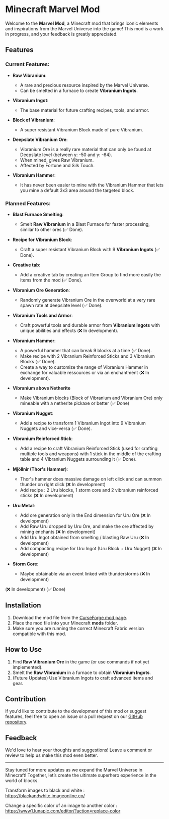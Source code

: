 # Minecraft Marvel Mod

Welcome to the **Marvel Mod**, a Minecraft mod that brings iconic elements and inspirations from the Marvel Universe into the game! This mod is a work in progress, and your feedback is greatly appreciated.

## Features
### Current Features:
- **Raw Vibranium**: 
  - A rare and precious resource inspired by the Marvel Universe.
  - Can be smelted in a furnace to create **Vibranium Ingots**.

- **Vibranium Ingot**:
  - The base material for future crafting recipes, tools, and armor.

- **Block of Vibranium**:
  - A super resistant Vibranium Block made of pure Vibranium.

- **Deepslate Vibranium Ore**:
  - Vibranium Ore is a really rare material that can only be found at Deepslate level (between y: -50 and y: -64).
  - When mined, gives Raw Vibranium.
  - Affected by Fortune and Silk Touch.

- **Vibranium Hammer**:
  - It has never been easier to mine with the Vibranium Hammer that lets you mine
    a default 3x3 area around the targeted block.


### Planned Features:
- **Blast Furnace Smelting**:
  - Smelt **Raw Vibranium** in a Blast Furnace for faster processing, similar to other ores (✅ Done).

- **Recipe for Vibranium Block**:
  - Craft a super resistant Vibranium Block with 9 **Vibranium Ingots** (✅ Done).

- **Creative tab**:
  - Add a creative tab by creating an Item Group to find more easily the items from the mod (✅ Done).

- **Vibranium Ore Generation**:
  - Randomly generate Vibranium Ore in the overworld at a very rare spawn rate at deepslate level (✅ Done).

- **Vibranium Tools and Armor**:
  - Craft powerful tools and durable armor from **Vibranium Ingots** with unique abilities and effects (❌ In development).

- **Vibranium Hammer**:
  - A powerful hammer that can break 9 blocks at a time (✅ Done).
  - Make recipe with 2 Vibranium Reinforced Sticks and 3 Vibranium Blocks (✅ Done).
  - Create a way to customize the range of Vibranium Hammer in exchange for valuable ressources or via an enchantment (❌ In development).

- **Vibranium above Netherite**
  - Make Vibranium blocks (Block of Vibranium and Vibranium Ore) only mineable with a netherite pickaxe or better (✅ Done)

- **Vibranium Nugget**:
  - Add a recipe to transform 1 Vibranium Ingot into 9 Vibranium Nuggets and vice-versa (✅ Done).

- **Vibranium Reinforced Stick**:
  - Add a recipe to craft Vibranium Reinforced Stick (used for crafting multiple tools and weapons) with
    1 stick in the middle of the crafting table and 4 Vibranium Nuggets surrounding it (✅ Done).

- **Mjöllnir (Thor's Hammer)**:
  - Thor's hammer does massive damage on left click and can summon thunder on right click (❌ In development)
  - Add recipe : 2 Uru blocks, 1 storm core and 2 vibranium reinforced sticks (❌ In development)

- **Uru Metal**:
  - Add ore generation only in the End dimension for Uru Ore (❌ In development)
  - Add Raw Uru dropped by Uru Ore, and make the ore affected by mining enchants (❌ In development)
  - Add Uru Ingot obtained from smelting / blasting Raw Uru (❌ In development)
  - Add compacting recipe for Uru Ingot (Uru Block + Uru Nugget) (❌ In development)

- **Storm Core**:
  - Maybe obtainable via an event linked with thunderstorms (❌ In development)


(❌ In development)
(✅ Done)

## Installation
1. Download the mod file from the [CurseForge mod page](https://legacy.curseforge.com/minecraft/mc-mods/the-marvel-mod).
2. Place the mod file into your Minecraft **mods** folder.
3. Make sure you are running the correct Minecraft Fabric version compatible with this mod.

## How to Use
1. Find **Raw Vibranium Ore** in the game (or use commands if not yet implemented).
2. Smelt the **Raw Vibranium** in a furnace to obtain **Vibranium Ingots**.
3. (Future Updates) Use Vibranium Ingots to craft advanced items and gear.

## Contribution
If you'd like to contribute to the development of this mod or suggest features, feel free to open an issue or a pull request on our [GitHub repository](https://github.com/Prolux1/MinecraftMarvelMod).

## Feedback
We'd love to hear your thoughts and suggestions! Leave a comment or review to help us make this mod even better.

---

Stay tuned for more updates as we expand the Marvel Universe in Minecraft! Together, let’s create the ultimate superhero experience in the world of blocks.


Transform images to black and white : https://blackandwhite.imageonline.co/

Change a specific color of an image to another color : https://www1.lunapic.com/editor/?action=replace-color
